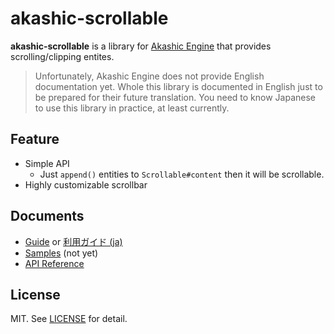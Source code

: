# akashic-scrollable

**akashic-scrollable** is a library for [Akashic Engine][ae] that provides scrolling/clipping entites.

> Unfortunately, Akashic Engine does not provide English documentation yet.
> Whole this library is documented in English just to be prepared for their future translation.
> You need to know Japanese to use this library in practice, at least currently.

## Feature

- Simple API
  - Just `append()` entities to `Scrollable#content` then it will be scrollable.
- Highly customizable scrollbar

## Documents

- [Guide][guide] or [利用ガイド (ja)][guide-ja]
- [Samples][sample] (not yet)
- [API Reference][apiref]

## License

MIT. See [LICENSE][license] for detail.

[ae]: https://akashic-games.github.io/
[guide]: https://xnv.github.io/akashic-scrollable/book/en/
[guide-ja]: https://xnv.github.io/akashic-scrollable/book/ja/
[sample]: https://xnv.github.io/akashic-scrollable/samples/
[apiref]: https://xnv.github.io/akashic-scrollable/apiref/index.html
[license]: https://github.com/xnv/akashic-scrollable/blob/master/LICENSE

